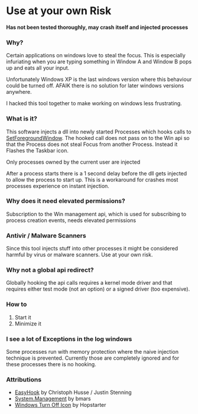 # Use at your own Risk
**Has not been tested thoroughly, may crash itself and injected processes**

### Why?

Certain applications on windows love to steal the focus. This is especially infuriating when you are typing something in Window A and Window B pops up and eats all your input.

Unfortunately Windows XP is the last windows version where this behaviour could be turned off.
AFAIK there is no solution for later windows versions anywhere.

I hacked this tool together to make working on windows less frustrating.

### What is it?

This software injects a dll into newly started Processes which hooks calls to [SetForegroundWindow][msdn]. The hooked call does not pass on to the Win api so that the Process does not steal Focus from another Process.
Instead it Flashes the Taskbar icon.

Only processes owned by the current user are injected

After a process starts there is a 1 second delay before the dll gets injected to allow the process to start up. This is a workaround for crashes most processes experience on instant injection.

[msdn]: https://msdn.microsoft.com/en-us/library/windows/desktop/ms633539(v=vs.85).aspx

### Why does it need elevated permissions?

Subscription to the Win management api, which is used for subscribing to process creation events, needs elevated permissions

### Antivir / Malware Scanners

Since this tool injects stuff into other processes it might be considered harmful by virus or malware scanners. Use at your own risk.

### Why not a global api redirect?

Globally hooking the api calls requires a kernel mode driver and that requires either test mode (not an option) or a signed driver (too expensive).

### How to

1) Start it
2) Minimize it

### I see a lot of Exceptions in the log windows

Some processes run with memory protection where the naive injection technique is prevented.
Currently those are completely ignored and for these processes there is no hooking.

### Attributions
* [EasyHook][easyhook] by Christoph Husse / Justin Stenning
* [System.Management][systemmanagement] by bmars
* [Windows Turn Off Icon][icon] by Hopstarter

[easyhook]: https://easyhook.github.io/
[systemmanagement]: https://www.nuget.org/packages/System.Management/
[icon]: http://www.iconarchive.com/show/sleek-xp-software-icons-by-hopstarter/Windows-Turn-Off-icon.html

